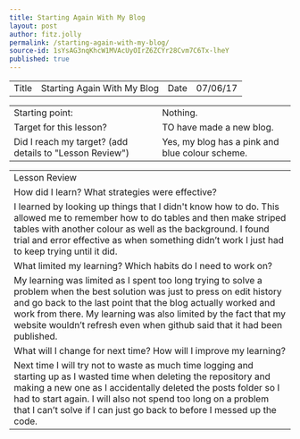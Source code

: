 ```yaml
---
title: Starting Again With My Blog
layout: post
author: fitz.jolly
permalink: /starting-again-with-my-blog/
source-id: 1sYsAG3nqKhcW1MVAcUyOIrZ6ZCYr28Cvm7C6Tx-lheY
published: true
---
```

<table>
  <tr>
    <td>Title</td>
    <td>Starting Again With My Blog</td>
    <td>Date</td>
    <td>07/06/17</td>
  </tr>
</table>


<table>
  <tr>
    <td>Starting point:</td>
    <td>Nothing.</td>
  </tr>
  <tr>
    <td>Target for this lesson?</td>
    <td>TO have made a new blog.</td>
  </tr>
  <tr>
    <td>Did I reach my target? 
(add details to "Lesson Review")</td>
    <td> Yes, my blog has a pink and blue colour scheme.</td>
  </tr>
</table>


<table>
  <tr>
    <td>Lesson Review</td>
  </tr>
  <tr>
    <td>How did I learn? What strategies were effective? </td>
  </tr>
  <tr>
    <td>I learned by looking up things that I didn't know how to do. This allowed me to remember how to do tables and then make striped tables with another colour as well as the background. I found trial and error effective as when something didn’t work I just had to keep trying until it did.</td>
  </tr>
  <tr>
    <td>What limited my learning? Which habits do I need to work on? </td>
  </tr>
  <tr>
    <td>My learning was limited as I spent too long trying to solve a problem when the best solution was just to press on edit history and go back to the last point that the blog actually worked and work from there. My learning was also limited by the fact that my website wouldn’t refresh even when github said that it had been published.</td>
  </tr>
  <tr>
    <td>What will I change for next time? How will I improve my learning?</td>
  </tr>
  <tr>
    <td>Next time I will try not to waste as much time logging and starting up as I wasted time when deleting the repository and making a new one as I accidentally deleted the posts folder so I had to start again. I will also not spend too long on a problem that I can’t solve if I can just go back to before I messed up the code.</td>
  </tr>
</table>


